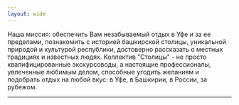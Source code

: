 ```yaml
---
layout: wide
---
```


Наша миссия: обеспечить Вам незабываемый отдых в Уфе и за ее пределами, познакомить с историей башкирской столицы, уникальной природой и культурой республики, достоверно рассказать о местных традициях и известных людях. Коллектив "Столицы" - не просто квалифицированные экскурсоводы, а настоящие профессионалы, увлеченные любимым делом, способные угодить желаниям и подобрать отдых на любой вкус: в Уфе, в Башкирии, в России, за рубежом.

---
